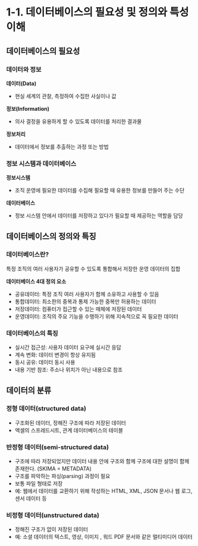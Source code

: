 # 1-1. 데이터베이스의 필요성 및 정의와 특성 이해

## 데이터베이스의 필요성

### 데이터와 정보

**데이터(Data)**

- 현실 세계의 관찰, 측정하여 수집한 사실이나 값

**정보(Information)**

- 의사 결정을 유용하게 할 수 있도록 데이터를 처리한 결과물

**정보처리**

- 데이터에서 정보를 추출하는 과정 또는 방법

### 정보 시스템과 데이터베이스

**정보시스템**

- 조직 운영에 필요한 데이터를 수집해 필요할 때 유용한 정보를 만들어 주는 수단

**데이터베이스**

- 정보 시스템 안에서 데이터를 저장하고 있다가 필요할 때 제공하는 역할을 담당

## 데이터베이스의 정의와 특징

### 데이터베이스란?

특정 조직의 여러 사용자가 공유할 수 있도록 통합해서 저장한 운영 데이터의 집합

**데이터베이스 4대 정의 요소**

- 공유데이터: 특정 조직 여러 사용자가 함께 소유하고 사용할 수 있음
- 통합데이터: 최소한의 중복과 통제 가능한 중복만 허용하는 데이터
- 저장데이터: 컴퓨터가 접근할 수 있는 매체에 저장된 데이터
- 운영데이터: 조직의 주요 기능을 수행하기 위해 지속적으로 꼭 필요한 데이터

### 데이터베이스의 특징

- 실시간 접근성: 사용자 데이터 요구에 실시간 응답
- 계속 변화: 데이터 변경이 항상 유지됨
- 동시 공유: 데이터 동시 사용
- 내용  기반 참조: 주소나 위치가 아닌 내용으로 참조

## 데이터의 분류

### 정형 데이터(structured data)

- 구조화된 데이터, 정해진 구조에 따라 저장된 데이터
- 엑셀의 스프레드시트, 관계 데이터베이스의 테이블

### 반정형 데이터(semi-structured data)

- 구조에 따라 저장되었지만 데이터 내용 안에 구조와 함께 구조에 대한 설명이 함께 존재한다. (SKIMA = METADATA)
- 구조를 파악하는 파싱(parsing) 과정이 필요
- 보통 파일 형태로 저장
- 예: 웹에서 데이터를 교환하기 위해 작성하는 HTML, XML, JSON 문서나 웹 로그, 센서 데이터 등

### 비정형 데이터(unstructured data)

- 정해진 구조가 없이 저장된 데이터
- 예: 소셜 데이터의 텍스트, 영상, 이미지 , 워드 PDF 문서와 같은 멀티미디어 데이터